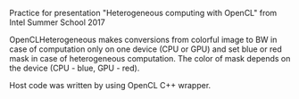 Practice for presentation "Heterogeneous computing with OpenCL" from Intel Summer School 2017

OpenCLHeterogeneous makes conversions from colorful image to BW in case of computation only on one device (CPU or GPU) and set blue or red mask in case of heterogeneous computation. The color of mask depends on the device (CPU - blue, GPU - red).

Host code was written by using OpenCL C++ wrapper.
